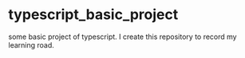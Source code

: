# typescript_basic_project
some basic project of typescript. I create this repository to record my learning road.

